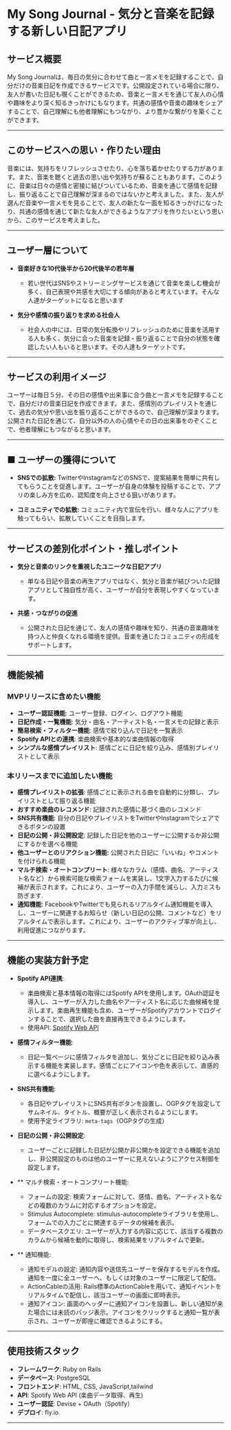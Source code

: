 # My Song Journal - 気分と音楽を記録する新しい日記アプリ

## サービス概要

My Song Journalは、毎日の気分に合わせて曲と一言メモを記録することで、自分だけの音楽日記を作成できるサービスです。公開設定されている場合に限り、友人が書いた日記も覗くことができるため、音楽と一言メモを通じて友人の心情や趣味をより深く知るきっかけにもなります。共通の感情や音楽の趣味をシェアすることで、自己理解にも他者理解にもつながり、より豊かな繋がりを築くことができます。

---

## このサービスへの思い・作りたい理由

音楽には、気持ちをリフレッシュさせたり、心を落ち着かせたりする力があります。また、音楽を聴くと過去の思い出や気持ちが蘇ることもあります。このように、音楽は日々の感情と密接に結びついているため、音楽を通じて感情を記録し、振り返ることで自己理解が深まるのではないかと考えました。また、友人が選んだ音楽や一言メモを見ることで、友人の新たな一面を知るきっかけになったり、共通の感情を通じて新たな友人ができるようなアプリを作りたいという思いから、このサービスを考えました。

---

## ユーザー層について

- **音楽好きな10代後半から20代後半の若年層**
  - 若い世代はSNSやストリーミングサービスを通じて音楽を楽しむ機会が多く、自己表現や共感を大切にする傾向があると考えています。そんな人達がターゲットになると思います
  
- **気分や感情の振り返りを求める社会人**
  - 社会人の中には、日常の気分転換やリフレッシュのために音楽を活用する人も多く、気分に合った音楽を記録・振り返ることで自分の状態を確認したい人もいると思います。その人達もターゲットです。

---

## サービスの利用イメージ

ユーザーは毎日５分、その日の感情や出来事に合う曲と一言メモを記録することで、自分だけの音楽日記を作成できます。また、感情別のプレイリストを通じて、過去の気分や思い出を振り返ることができるので、自己理解が深まります。公開された日記を通じて、自分以外の人の心情やその日の出来事をのぞくことで、他者理解にもつながると思います。

---

## ■ ユーザーの獲得について
- **SNSでの拡散:** TwitterやInstagramなどのSNSで、提案結果を簡単に共有してもらうことを促進します。ユーザーが自身の体験を投稿することで、アプリの楽しみ方を広め、認知度を向上させる狙いがあります。

- **コミュニティでの拡散:** コミュニティ内で宣伝を行い、様々な人にアプリを触ってもらい、拡散していくことを目指します。

---

## サービスの差別化ポイント・推しポイント

- **気分と音楽のリンクを重視したユニークな日記アプリ**
  - 単なる日記や音楽の再生アプリではなく、気分と音楽が結びついた記録アプリとして独自性が高く、ユーザーが自分を表現しやすくなっています。

- **共感・つながりの促進**
  - 公開された日記を通じて、友人の感情や趣味を知り、共通の音楽趣味を持つ人と仲良くなれる環境を提供。音楽を通じたコミュニティの形成をサポートします。

---

## 機能候補

### MVPリリースに含めたい機能
- **ユーザー認証機能**: ユーザー登録、ログイン、ログアウト機能
- **日記作成・一覧機能**: 気分・曲名・アーティスト名・一言メモの記録と表示
- **簡易検索・フィルター機能**: 感情で絞り込んで日記を一覧表示
- **Spotify APIとの連携**: 楽曲検索や基本的な楽曲情報の取得
- **シンプルな感情プレイリスト**: 感情ごとに日記を絞り込み、感情別プレイリストとして表示

### 本リリースまでに追加したい機能
- **感情プレイリストの拡張**: 感情ごとに表示される曲を自動的に分類し、プレイリストとして振り返る機能
- **おすすめ楽曲のレコメンド**: 記録された感情に基づく曲のレコメンド
- **SNS共有機能**: 自分の日記やプレイリストをTwitterやInstagramでシェアできるボタンの設置
- **日記の公開・非公開設定**: 記録した日記を他のユーザーに公開するか非公開にするかを選べる機能
- **他ユーザーとのリアクション機能**: 公開された日記に「いいね」やコメントを付けられる機能
- **マルチ検索・オートコンプリート**: 様々なカラム（感情、曲名、アーティスト名など）から検索可能な検索フォームを実装し、1文字入力するたびに候補が表示されます。これにより、ユーザーの入力手間を減らし、入力ミスも防ぎます.
- **通知機能**: FacebookやTwitterでも見られるリアルタイム通知機能を導入し、ユーザーに関連するお知らせ（新しい日記の公開、コメントなど）をリアルタイムで表示します。これにより、ユーザーのアクティブ率が向上し、利用促進につながります。

---

## 機能の実装方針予定

- **Spotify API連携**:
   - 楽曲検索と基本情報の取得にはSpotify APIを使用します。OAuth認証を導入し、ユーザーが入力した曲名やアーティスト名に応じた曲候補を提示します。楽曲再生機能も含め、ユーザーがSpotifyアカウントでログインすることで、選択した曲を直接再生できるようにします。
   - 使用API: [Spotify Web API](https://developer.spotify.com/documentation/web-api/)

- **感情フィルター機能**:
   - 日記一覧ページに感情フィルタを追加し、気分ごとに日記を絞り込み表示する機能を実装します。感情ごとにアイコンや色を表示して、直感的に選べるようにします。

- **SNS共有機能**:
   - 各日記やプレイリストにSNS共有ボタンを設置し、OGPタグを設定してサムネイル、タイトル、概要が正しく表示されるようにします。
   - 使用予定ライブラリ: `meta-tags`（OGPタグの生成）

- **日記の公開・非公開設定**:
   - ユーザーごとに記録した日記が公開か非公開かを設定できる機能を追加し、非公開設定のものは他のユーザーに見えないようにアクセス制御を設定します。
     
- ** マルチ検索・オートコンプリート機能:
  - フォームの設定: 検索フォームに対して、感情、曲名、アーティスト名などの複数のカラムに対応するオプションを設定。
  - Stimulus Autocomplete: stimulus-autocompleteライブラリを使用し、フォームでの入力ごとに関連するデータの候補を表示。
  - データベースクエリ: ユーザーが入力する内容に応じて、該当する複数のカラムから候補を動的に取得し、検索結果をリアルタイムで更新。
  
- ** 通知機能:
  -  通知モデルの設定: 通知内容や送信先ユーザーを保存するモデルを作成。通知を一度に全ユーザーへ、もしくは対象のユーザーに限定して配信。
  -  ActionCableの活用: Rails標準のActionCableを用いて、通知イベントをリアルタイムで配信し、該当ユーザーの画面に即時表示。
  -  通知アイコン: 画面のヘッダーに通知アイコンを設置し、新しい通知が来た場合には未読のバッジ表示。アイコンをクリックすると通知一覧が表示され、ユーザーが即座に確認できるようにする。

---

## 使用技術スタック

- **フレームワーク**: Ruby on Rails
- **データベース**: PostgreSQL
- **フロントエンド**: HTML, CSS, JavaScript,tailwind
- **API**: Spotify Web API (楽曲データ取得、再生)
- **ユーザー認証**: Devise + OAuth（Spotify）
- **デプロイ**: fly.io
---

